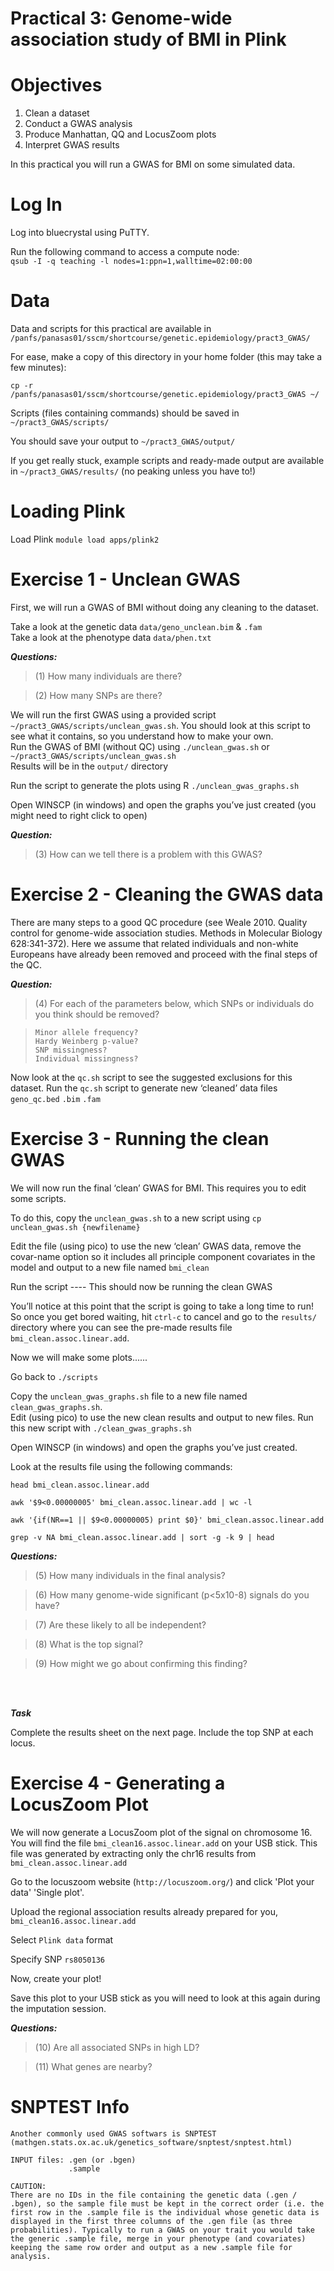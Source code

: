 # Practical 3: Genome-wide association study of BMI in Plink
# Objectives
1. Clean a dataset
2. Conduct a GWAS analysis
3. Produce Manhattan, QQ and LocusZoom plots
4. Interpret GWAS results

In this practical you will run a GWAS for BMI on some simulated data.

# Log In
Log into bluecrystal using PuTTY.

Run the following command to access a compute node:<br>
`qsub -I -q teaching -l nodes=1:ppn=1,walltime=02:00:00`

# Data
Data and scripts for this practical are available in
`/panfs/panasas01/sscm/shortcourse/genetic.epidemiology/pract3_GWAS/`

For ease, make a copy of this directory in your home folder (this may take a few minutes):

`cp -r /panfs/panasas01/sscm/shortcourse/genetic.epidemiology/pract3_GWAS ~/`

Scripts (files containing commands) should be saved in `~/pract3_GWAS/scripts/`

You should save your output to `~/pract3_GWAS/output/`

If you get really stuck, example scripts and ready-made output are available in `~/pract3_GWAS/results/` (no peaking unless you have to!)

# Loading Plink
Load Plink
`module load apps/plink2`

# Exercise 1 - Unclean GWAS
First, we will run a GWAS of BMI without doing any cleaning to the dataset.

Take a look at the genetic data `data/geno_unclean.bim` & `.fam`<br>
Take a look at the phenotype data `data/phen.txt`

**_Questions:_**
> (1) How many individuals are there?

> (2) How many SNPs are there?

We will run the first GWAS using a provided script `~/pract3_GWAS/scripts/unclean_gwas.sh`. You should look at this script to see what it contains, so you understand how to make your own.<br>
Run the GWAS of BMI (without QC) using `./unclean_gwas.sh` or `~/pract3_GWAS/scripts/unclean_gwas.sh`<br>
Results will be in the `output/` directory

Run the script to generate the plots using R `./unclean_gwas_graphs.sh`

Open WINSCP (in windows) and open the graphs you’ve just created (you might need to right click to open)

**_Question:_**
> (3) How can we tell there is a problem with this GWAS?

# Exercise 2 - Cleaning the GWAS data
There are many steps to a good QC procedure (see Weale 2010. Quality control for genome-wide association studies. Methods in Molecular Biology 628:341-372). Here we assume that related individuals and non-white Europeans have already been removed and proceed with the final steps of the QC.

**_Question:_**
> (4) For each of the parameters below, which SNPs or individuals do you think should be removed?

>     Minor allele frequency?
>     Hardy Weinberg p-value?
>     SNP missingness?
>     Individual missingness?

Now look at the `qc.sh` script to see the suggested exclusions for this dataset. Run the `qc.sh` script to generate new ‘cleaned’ data files `geno_qc.bed` `.bim` `.fam`


# Exercise 3 - Running the clean GWAS
We will now run the final ‘clean’ GWAS for BMI. This requires you to edit some scripts.

To do this, copy the `unclean_gwas.sh` to a new script using `cp unclean_gwas.sh {newfilename}`

Edit the file (using pico) to use the new ‘clean’ GWAS data, remove the covar-name option so it includes all principle component covariates in the model and output to a new file named `bmi_clean`

Run the script ---- This should now be running the clean GWAS

You’ll notice at this point that the script is going to take a long time to run! So once you get bored waiting, hit `ctrl-c` to cancel and go to the `results/` directory where you can see the pre-made results file `bmi_clean.assoc.linear.add`.

Now we will make some plots......

Go back to `./scripts`

Copy the `unclean_gwas_graphs.sh` file to a new file named `clean_gwas_graphs.sh`. <br>
Edit (using pico) to use the new clean results and output to new files. Run this new script with `./clean_gwas_graphs.sh`

Open WINSCP (in windows) and open the graphs you’ve just created.

Look at the results file using the following commands:

`head bmi_clean.assoc.linear.add`

`awk '$9<0.00000005' bmi_clean.assoc.linear.add | wc -l`

`awk '{if(NR==1 || $9<0.00000005) print $0}' bmi_clean.assoc.linear.add`

`grep -v NA bmi_clean.assoc.linear.add | sort -g -k 9 | head`

**_Questions:_**
> (5) How many individuals in the final analysis?

> (6) How many genome-wide significant (p<5x10-8) signals do you have?

> (7) Are these likely to all be independent?

> (8) What is the top signal?

> (9) How might we go about confirming this finding?

<br>
<br>

**_Task_**

Complete the results sheet on the next page. Include the top SNP at each locus. 

# Exercise 4 - Generating a LocusZoom Plot
We will now generate a LocusZoom plot of the signal on chromosome 16.
You will find the file `bmi_clean16.assoc.linear.add` on your USB stick.
This file was generated by extracting only the chr16 results from `bmi_clean.assoc.linear.add`

Go to the locuszoom website (`http://locuszoom.org/`) and click 'Plot your data' 'Single plot'.

Upload the regional association results already prepared for you, `bmi_clean16.assoc.linear.add`

Select `Plink data` format

Specify SNP `rs8050136`

Now, create your plot!

Save this plot to your USB stick as you will need to look at this again during the imputation session.

**_Questions:_**
> (10) Are all associated SNPs in high LD?

> (11) What genes are nearby?

# SNPTEST Info
```
Another commonly used GWAS softwars is SNPTEST (mathgen.stats.ox.ac.uk/genetics_software/snptest/snptest.html)

INPUT files: .gen (or .bgen)
             .sample
             
CAUTION:
There are no IDs in the file containing the genetic data (.gen / .bgen), so the sample file must be kept in the correct order (i.e. the first row in the .sample file is the individual whose genetic data is displayed in the first three columns of the .gen file (as three probabilities). Typically to run a GWAS on your trait you would take the generic .sample file, merge in your phenotype (and covariates) keeping the same row order and output as a new .sample file for analysis.
```
